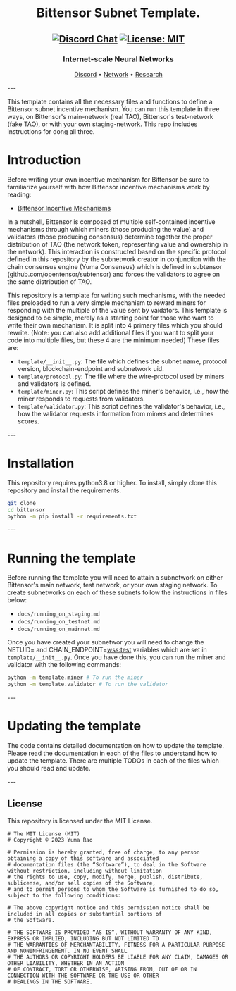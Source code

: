 
<div align="center">

# **Bittensor Subnet Template.** <!-- omit in toc -->
[![Discord Chat](https://img.shields.io/discord/308323056592486420.svg)](https://discord.gg/bittensor)
[![License: MIT](https://img.shields.io/badge/License-MIT-yellow.svg)](https://opensource.org/licenses/MIT) 
---
### Internet-scale Neural Networks <!-- omit in toc -->

[Discord](https://discord.gg/bittensor) • [Network](https://taostats.io/) • [Research](https://bittensor.com/whitepaper)

</div>
---

This template contains all the necessary files and functions to define a Bittensor subnet incentive mechanism. You can run this template in three ways,
on Bittensor's main-network (real TAO), Bittensor's test-network (fake TAO), or with your own staging-network. This repo includes instructions for dong all three.

# Introduction
Before writing your own incentive mechanism for Bittensor be sure to familiarize yourself with how Bittensor incentive mechanisms work by reading:
- [Bittensor Incentive Mechanisms](https://docs.bittensor.com/incentive_mechanisms.html)

In a nutshell, Bittensor is composed of multiple self-contained incentive mechanisms through which miners (those producing the value) and validators (those producing consensus) determine together the proper distribution of TAO (the network token, representing value and ownership in the network). This interaction is constructed based on the specific protocol defined in this repository by the subnetwork creator in conjunction with the chain consensus engine (Yuma Consensus) which is defined in subtensor (github.com/opentensor/subtensor) and forces the validators to agree on the same distribution of TAO.

This repository is a template for writing such mechanisms, with the needed files preloaded to run a very simple mechanism to reward miners for responding with the multiple of the value sent by vaidators. This template is designed to be simple, merely as a starting point for those who want to write their own mechanism.
It is split into 4 primary files which you should rewrite. (Note: you can also add additional files if you want to split your code into multiple files, but these 4 are the minimum needed) 
These files are:
- `template/__init__.py`: The file which defines the subnet name, protocol version, blockchain-endpoint and subnetwork uid.
- `template/protocol.py`: The file where the wire-protocol used by miners and validators is defined.
- `template/miner.py`: This script defines the miner's behavior, i.e., how the miner responds to requests from validators.
- `template/validator.py`: This script defines the validator's behavior, i.e., how the validator requests information from miners and determines scores.

</div>
---

# Installation
This repository requires python3.8 or higher. To install, simply clone this repository and install the requirements.
```bash
git clone 
cd bittensor
python -m pip install -r requirements.txt
```

</div>
---

# Running the template
Before running the template you will need to attain a subnetwork on either Bittensor's main network, test network, or your own staging network. To create subnetworks on each of these subnets follow the instructions in files below:
- `docs/running_on_staging.md`
- `docs/running_on_testnet.md`
- `docs/running_on_mainnet.md`

Once you have created your subnetwor you will need to change the NETUID=<your netuid> and CHAIN_ENDPOINT=<wss:test> variables which are set in `template/__init__.py`.
Once you have done this, you can run the miner and validator with the following commands:
```bash
python -m template.miner # To run the miner
python -m template.validator # To run the validator
```

</div>
---

# Updating the template
The code contains detailed documentation on how to update the template. Please read the documentation in each of the files to understand how to update the template. There are multiple TODOs in each of the files which you should read and update.

</div>
---

## License
This repository is licensed under the MIT License.
```text
# The MIT License (MIT)
# Copyright © 2023 Yuma Rao

# Permission is hereby granted, free of charge, to any person obtaining a copy of this software and associated
# documentation files (the “Software”), to deal in the Software without restriction, including without limitation
# the rights to use, copy, modify, merge, publish, distribute, sublicense, and/or sell copies of the Software,
# and to permit persons to whom the Software is furnished to do so, subject to the following conditions:

# The above copyright notice and this permission notice shall be included in all copies or substantial portions of
# the Software.

# THE SOFTWARE IS PROVIDED “AS IS”, WITHOUT WARRANTY OF ANY KIND, EXPRESS OR IMPLIED, INCLUDING BUT NOT LIMITED TO
# THE WARRANTIES OF MERCHANTABILITY, FITNESS FOR A PARTICULAR PURPOSE AND NONINFRINGEMENT. IN NO EVENT SHALL
# THE AUTHORS OR COPYRIGHT HOLDERS BE LIABLE FOR ANY CLAIM, DAMAGES OR OTHER LIABILITY, WHETHER IN AN ACTION
# OF CONTRACT, TORT OR OTHERWISE, ARISING FROM, OUT OF OR IN CONNECTION WITH THE SOFTWARE OR THE USE OR OTHER
# DEALINGS IN THE SOFTWARE.
```